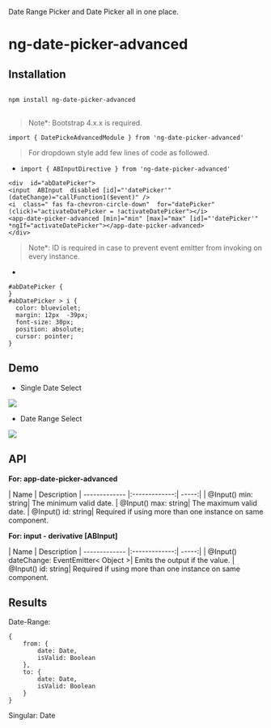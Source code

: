 Date Range Picker and Date Picker all in one place.
# ng-date-picker-advanced
## Installation
<pre>
<code>
npm install ng-date-picker-advanced
</code>
</pre>

> Note*: Bootstrap 4.x.x is required.

    import { DatePickeAdvancedModule } from 'ng-date-picker-advanced'
   
  

> For dropdown style add few lines of code as followed.

 - `import { ABInputDirective } from 'ng-date-picker-advanced'`
```
<div  id="abDatePicker">
<input  ABInput  disabled [id]="'datePicker'" (dateChange)="callFunction1($event)" />
<i  class=" fas fa-chevron-circle-down"  for="datePicker" (click)="activateDatePicker = !activateDatePicker"></i>
<app-date-picker-advanced [min]="min" [max]="max" [id]="'datePicker'" *ngIf="activateDatePicker"></app-date-picker-advanced>
</div>
```

> Note*: ID is required in case to prevent event emitter from invoking on every instance.

 -
  ```
  #abDatePicker {
}
#abDatePicker > i {
	color: blueviolet;
	margin: 12px  -39px;
	font-size: 30px;
	position: absolute;
	cursor: pointer;
}
```


## Demo

 - Single Date Select

![](https://lh3.googleusercontent.com/0SE0gsj7kDwIpyI5pIczWxwl4sd-d1M9rkud5ed_qzY-K_cVhW0XgDxLkbD_kPcpds9HRWp_bjZs)

* Date Range Select

![
](https://lh3.googleusercontent.com/ypEchr0ioRmR3HlXWFUl3WUgbScnKE5yjVQwmzryfTD9kxRSThDq8nyHOSmsMWUq8-yo0_oSyBWH)

## API

**For: app-date-picker-advanced**

| Name        | Description 
| ------------- |:-------------:| -----:|
| @Input() min: string| The minimum valid date.
| @Input() max: string| The maximum valid date.
| @Input() id: string| Required if using more than one instance on same component.

**For: input - derivative [ABInput]**

| Name        | Description 
| ------------- |:-------------:| -----:|
| @Input() dateChange: EventEmitter< Object >| Emits the output if the value.
| @Input() id: string| Required if using more than one instance on same component.

## Results

Date-Range: 

    {
	    from: {
		    date: Date,
		    isValid: Boolean
	    },
		to: {
		    date: Date,
		    isValid: Boolean
	    }
    }

Singular: Date
